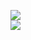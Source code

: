 [![](https://img.shields.io/badge/Made%20With-Github%20Spray-lightgrey.svg?style=for-the-badge&logo=github)](https://github.com/Annihil/github-spray#15595)  
[![](https://i.imgur.com/2DrTn0Z.gif)](https://github.com/Annihil/github-spray)